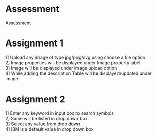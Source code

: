 # Assessment
Assessment

Assignment 1
============
1] Upload any image of type jpg/png/svg using choose a file option  
2] Image properties will be displayed under Image property label  
3] Image will be displayed under image upload option  
4] While adding the description Table will be displayed/updated under image  


Assignment 2
=============
1] Enter any keyword in input box to search symbols   
2] Same will be listed in drop down box   
3] Select any value from drop down  
4] IBM is a default value in drop down box    
